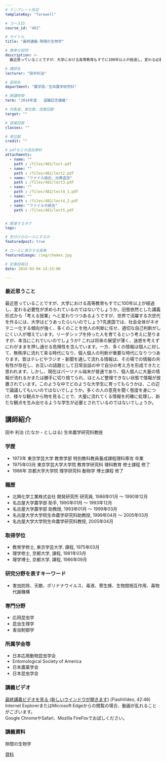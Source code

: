 ```yaml
---
# テンプレート指定
templateKey: "farewell"

# コースID
course_id: "482"

# タイトル
title: "最終講義-隙間の生物学"

# 簡単な説明
description: >-
  最近思っていることですが、大学における高等教育もすでに100年以上が経過し、変わる必要性が求められているのではないでしょうか。旧態依然とした講義形式から「考える授業」へと変わりつつあるようですが、...

# 講師名
lecturer: "田中利治"

# 部局名
department: "農学部／生命農学研究科"

# 開講時限
term: "2014年度	退職記念講義"

# 対象者、単位数、授業回数
target: ""

# 授業回数
classes: ""

# 単位数
credit: ""

# pdfなどの追加資料
attachments: 
  - name: "" 
    path : /files/482/lect.pdf
  - name: "" 
    path : /files/482/lect2.pdf
  - name: "ファイル結合、出典追加" 
    path : /files/482/lect3.pdf
  - name: "" 
    path : /files/482/lect4_1.pdf
  - name: "" 
    path : /files/482/lect4_2.pdf
  - name: "ファイルの統合" 
    path : /files/482/lect5.pdf


# 関連するタグ
tags:

# 色付けのロールにするか
featuredpost: true

# ロールに表示する画像
featuredimage: /img/chemex.jpg

# 記事投稿日
date: 2016-03-04 14:23:00

---
```

### 最近思うこと 

最近思っていることですが、大学における高等教育もすでに100年以上が経過し、変わる必要性が求められているのではないでしょうか。旧態依然とした講義形式から「考える授業」へと変わりつつあるようですが、世界で活躍する次世代を作るには、大学はどうあったらいいのでしょう?先進国では、社会全体がネオテニー化する傾向が強く、多くのことを他人の判断に任せ、適切な自己判断がしにくい人が増えています。リーダシップを持った人を育てるという考えに至りますが、本当にこれでいいのでしょうか? これは将来の展望が薄く、迷惑を考えずにわがままを押し通せる危険性を含んでいます。一方、多くの情報は個人に対して、無秩序に流れて来る時代になり、個人個人の判断が重要な時代になりつつあります。昔はテレビやラジオ・新聞を通して流れる情報は、その場での情報の共有性が存在し、お互いの話題として日常会話の中で自分の考え方を形成できたと思われます。しかし、現在はパーソナル端末が普通であり、個人個人に大量の情報が流れるかまたは勝手に切り捨てられ、ほとんど整理できない状態で情報が放置されています。このような中でどのような大学生に育ってもらうかは、この辺で論議してもいいのではないでしょうか。多くの人の意見を聞く態度を身につけ、様々な観点から物を見ることで、大量に流れてくる情報を的確に処理し、新たな観点を生み出せるような学生が必要とされているのではないでしょうか。
## 講師紹介

田中 利治 (たなか・としはる) 生命農学研究科教授 

### 学歴

  * 1973年 東京学芸大学 教育学部 特別教科教員養成課程理科専攻 卒業
  * 1975年03月 東京学芸大学大学院 教育学研究科 理科教育 修士課程 修了
  * 1986年 京都大学大学院 理学研究科 動物学 博士課程 修了

### 職歴

  * 北興化学工業株式会社 開発研究所 研究員, 1986年01月 ～ 1990年12月
  * 名古屋大学農学部 助手, 1990年01月 ～ 1993年12月
  * 名古屋大学農学部 助教授, 1993年01月 ～ 1999年03月
  * 名古屋大学大学院生命農学研究科助教授, 1999年04月 ～ 2005年03月
  * 名古屋大学大学院生命農学研究科教授, 2005年04月

### 取得学位

  * 教育学修士, 東京学芸大学, 課程, 1975年03月
  * 理学修士, 京都大学, 課程, 1981年03月
  * 理学博士, 京都大学, 課程, 1986年09月

### 研究分野を表すキーワード

  * 害虫防除、天敵、ポリドナウイルス、毒液、寄生蜂、生物間相互作用、毒物代謝機構

### 専門分野

  * 応用昆虫学
  * 昆虫生理学
  * 害虫制御学

### 所属学会等

  * 日本応用動物昆虫学会
  * Entomological Society of America
  * 日本農薬学会
  * 日本昆虫学会
### 講義ビデオ


[ 最終講義ビデオを見る (新しいウインドウが開きます)](http://nuvideo.media.nagoya-u.ac.jp/embed/3bfce200b411de491117a45bcb46870fa23e93f6) (FlashVideo, 42:46)  
Internet ExplorerまたはMicrosoft Edgeからの閲覧の場合、動画が乱れることがございます。  
Google ChromeやSafari、Mozilla FireFoxでお試しください。 

### 講義資料

隙間の生物学


[資料](/files/482/lect5.pdf) 
